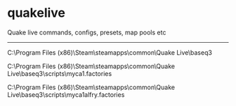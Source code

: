 # quakelive
Quake live commands, configs, presets, map pools etc

- - -

C:\Program Files (x86)\Steam\steamapps\common\Quake Live\baseq3

C:\Program Files (x86)\Steam\steamapps\common\Quake Live\baseq3\scripts\myca1.factories

C:\Program Files (x86)\Steam\steamapps\common\Quake Live\baseq3\scripts\myca1alfry.factories
